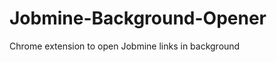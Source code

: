 Jobmine-Background-Opener
=========================

Chrome extension to open Jobmine links in background
